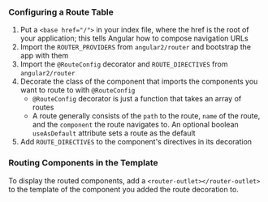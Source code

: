 ### Configuring a Route Table
1. Put a `<base href="/">` in your index file, where the href is the root of your application; this tells Angular how to compose navigation URLs
2. Import the `ROUTER_PROVIDERS` from `angular2/router` and bootstrap the app with them
3. Import the  `@RouteConfig` decorator and `ROUTE_DIRECTIVES` from `angular2/router`
4. Decorate the class of the component that imports the components you want to route to with `@RouteConfig`
    * `@RouteConfig` decorator is just a function that takes an array of routes
    * A route generally consists of the `path` to the route, `name` of the route, and the `component` the route navigates to. An optional boolean `useAsDefault` attribute sets a route as the default
7. Add `ROUTE_DIRECTIVES` to the component's directives in its decoration

### Routing Components in the Template
To display the routed components, add a `<router-outlet></router-outlet>` to the template of the component you added the route decoration to.
